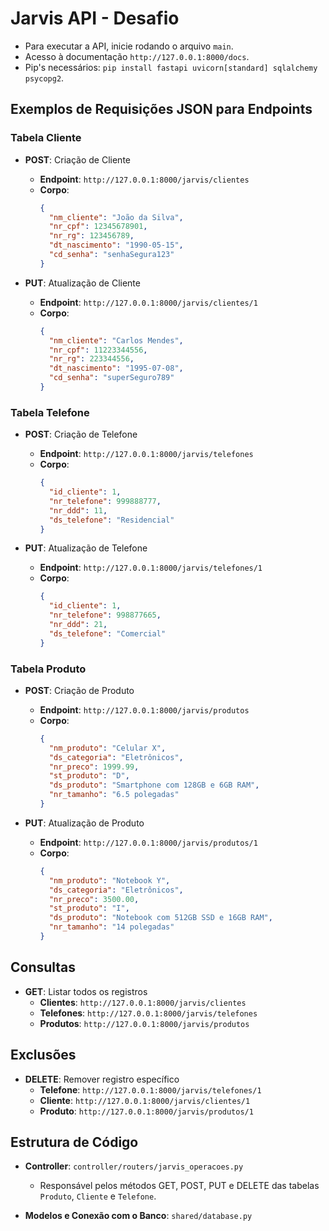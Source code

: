 # Jarvis API - Desafio

- Para executar a API, inicie rodando o arquivo `main`.
- Acesso à documentação `http://127.0.0.1:8000/docs`.
- Pip's necessários: `pip install fastapi uvicorn[standard] sqlalchemy psycopg2`. 

## Exemplos de Requisições JSON para Endpoints

### Tabela Cliente
- **POST**: Criação de Cliente  
  - **Endpoint**: `http://127.0.0.1:8000/jarvis/clientes`  
  - **Corpo**:
    ```json
    {
      "nm_cliente": "João da Silva",
      "nr_cpf": 12345678901,
      "nr_rg": 123456789,
      "dt_nascimento": "1990-05-15",
      "cd_senha": "senhaSegura123"
    }
    ```

- **PUT**: Atualização de Cliente  
  - **Endpoint**: `http://127.0.0.1:8000/jarvis/clientes/1`  
  - **Corpo**:
    ```json
    {
      "nm_cliente": "Carlos Mendes",
      "nr_cpf": 11223344556,
      "nr_rg": 223344556,
      "dt_nascimento": "1995-07-08",
      "cd_senha": "superSeguro789"
    }
    ```

### Tabela Telefone
- **POST**: Criação de Telefone  
  - **Endpoint**: `http://127.0.0.1:8000/jarvis/telefones`  
  - **Corpo**:
    ```json
    {
      "id_cliente": 1,
      "nr_telefone": 999888777,
      "nr_ddd": 11,
      "ds_telefone": "Residencial"
    }
    ```

- **PUT**: Atualização de Telefone  
  - **Endpoint**: `http://127.0.0.1:8000/jarvis/telefones/1`  
  - **Corpo**:
    ```json
    {
      "id_cliente": 1,
      "nr_telefone": 998877665,
      "nr_ddd": 21,
      "ds_telefone": "Comercial"
    }
    ```

### Tabela Produto
- **POST**: Criação de Produto  
  - **Endpoint**: `http://127.0.0.1:8000/jarvis/produtos`  
  - **Corpo**:
    ```json
    {
      "nm_produto": "Celular X",
      "ds_categoria": "Eletrônicos",
      "nr_preco": 1999.99,
      "st_produto": "D",
      "ds_produto": "Smartphone com 128GB e 6GB RAM",
      "nr_tamanho": "6.5 polegadas"
    }
    ```

- **PUT**: Atualização de Produto  
  - **Endpoint**: `http://127.0.0.1:8000/jarvis/produtos/1`  
  - **Corpo**:
    ```json
    {
      "nm_produto": "Notebook Y",
      "ds_categoria": "Eletrônicos",
      "nr_preco": 3500.00,
      "st_produto": "I",
      "ds_produto": "Notebook com 512GB SSD e 16GB RAM",
      "nr_tamanho": "14 polegadas"
    }
    ```

## Consultas
- **GET**: Listar todos os registros
  - **Clientes**: `http://127.0.0.1:8000/jarvis/clientes`
  - **Telefones**: `http://127.0.0.1:8000/jarvis/telefones`
  - **Produtos**: `http://127.0.0.1:8000/jarvis/produtos`

## Exclusões
- **DELETE**: Remover registro específico
  - **Telefone**: `http://127.0.0.1:8000/jarvis/telefones/1`
  - **Cliente**: `http://127.0.0.1:8000/jarvis/clientes/1`
  - **Produto**: `http://127.0.0.1:8000/jarvis/produtos/1`

## Estrutura de Código
- **Controller**: `controller/routers/jarvis_operacoes.py`  
  - Responsável pelos métodos GET, POST, PUT e DELETE das tabelas `Produto`, `Cliente` e `Telefone`.

- **Modelos e Conexão com o Banco**: `shared/database.py`
